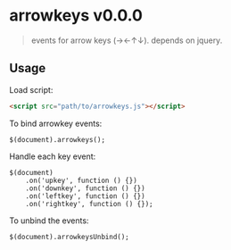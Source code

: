 # arrowkeys v0.0.0

> events for arrow keys (→←↑↓). depends on jquery.

## Usage

Load script:

```html
<script src="path/to/arrowkeys.js"></script>
```

To bind arrowkey events:

```
$(document).arrowkeys();
```

Handle each key event:
```
$(document)
    .on('upkey', function () {})
    .on('downkey', function () {})
    .on('leftkey', function () {})
    .on('rightkey', function () {});
```

To unbind the events:

```
$(document).arrowkeysUnbind();
```
